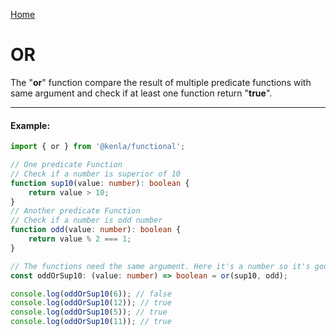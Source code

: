 [Home](./../../README.md)

# OR

The "**or**" function compare the result of multiple predicate functions with same argument and check if at least one function return "**true**".

---

#### Example:

```typescript
import { or } from '@kenla/functional';

// One predicate Function
// Check if a number is superior of 10
function sup10(value: number): boolean {
    return value > 10;
}
// Another predicate Function
// Check if a number is odd number
function odd(value: number): boolean {
    return value % 2 === 1;
}

// The functions need the same argument. Here it's a number so it's good
const oddOrSup10: (value: number) => boolean = or(sup10, odd);

console.log(oddOrSup10(6)); // false
console.log(oddOrSup10(12)); // true
console.log(oddOrSup10(5)); // true
console.log(oddOrSup10(11)); // true
```

